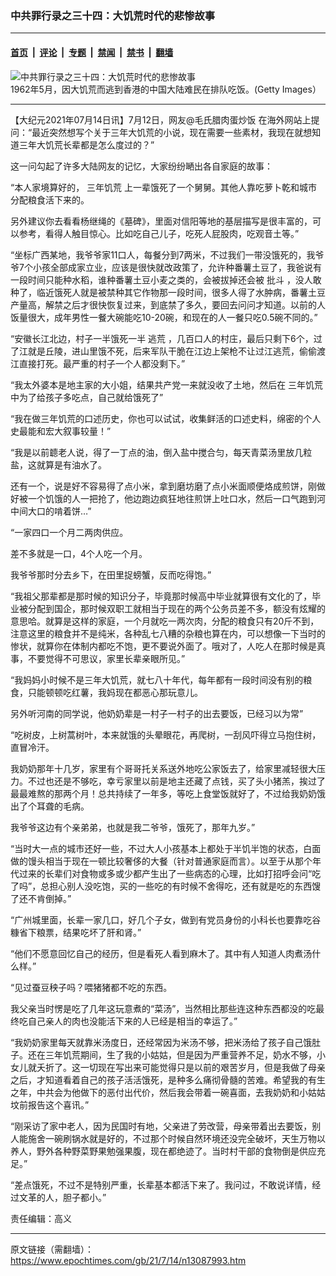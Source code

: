 ### 中共罪行录之三十四：大饥荒时代的悲惨故事

---

#### [首页](../../../..?n13087993) &nbsp;|&nbsp; [评论](../../../../../epoch-comment?n13087993) &nbsp;|&nbsp; [专题](../../../../../epoch-special?n13087993) &nbsp;|&nbsp; [禁闻](../../../../../epoch-news?n13087993) &nbsp;|&nbsp; [禁书](../../../../../books?n13087993) &nbsp;|&nbsp; [翻墙](https://github.com/gfw-breaker/nogfw/blob/master/README.md?n13087993)


<div><img alt="中共罪行录之三十四：大饥荒时代的悲惨故事" class="attachment-djy_600_400 size-djy_600_400 wp-post-image" src="https://i.epochtimes.com/assets/uploads/2021/07/id13088067-2020-05-25_124432--600x400.jpeg"/>
<div class="caption">
 1962年5月，因大饥荒而逃到香港的中国大陆难民在排队吃饭。(Getty Images）
</div></div><hr/><div class="post_content" id="artbody" itemprop="articleBody">
 <!-- article content begin -->
 <p>
  【大纪元2021年07月14日讯】7月12日，网友@毛氏腊肉蛋炒饭 在海外网站上提问：“最近突然想写个关于三年大饥荒的小说，现在需要一些素材，我现在就想知道三年大饥荒长辈都是怎么度过的？”
 </p>
 <p>
  这一问勾起了许多大陆网友的记忆，大家纷纷嗮出各自家庭的故事：
 </p>
 <p>
  “本人家境算好的，
  <ok href="https://www.epochtimes.com/gb/tag/%E4%B8%89%E5%B9%B4%E9%A5%A5%E8%8D%92.html">
   三年饥荒
  </ok>
  上一辈饿死了一个舅舅。其他人靠吃萝卜乾和城市分配粮食活下来的。
 </p>
 <p>
  另外建议你去看看杨继绳的《墓碑》，里面对信阳等地的基层描写是很丰富的，可以参考，看得人触目惊心。比如吃自己儿子，吃死人屁股肉，吃观音土等。”
 </p>
 <p>
  “坐标广西某地，我爷爷家11口人，每餐分到7两米，不过我们一带没饿死的，我爷爷7个小孩全部成家立业，应该是很快就改政策了，允许种番薯土豆了，我爸说有一段时间只能种水稻，谁种番薯土豆小麦之类的，会被拔掉还会被
  <ok href="https://www.epochtimes.com/gb/tag/%E6%89%B9%E6%96%97.html">
   批斗
  </ok>
  ，没人敢种了，临近饿死人就是被禁种其它作物那一段时间，很多人得了水肿病，番薯土豆产量高，解禁之后才很快恢复过来，到底禁了多久，要回去问问才知道。以前的人饭量很大，成年男性一餐大碗能吃10-20碗，和现在的人一餐只吃0.5碗不同的。”
 </p>
 <p>
  “安徽长江北边，村子一半饿死一半
  <ok href="https://www.epochtimes.com/gb/tag/%E9%80%83%E8%8D%92.html">
   逃荒
  </ok>
  ，几百口人的村庄，最后只剩下6个，过了江就是丘陵，进山里饿不死，后来军队干脆在江边上架枪不让过江逃荒，偷偷渡江直接打死。最严重的村子一个人都没剩下。”
 </p>
 <p>
  “我太外婆本是地主家的大小姐，结果共产党一来就没收了土地，然后在
  <ok href="https://www.epochtimes.com/gb/tag/%E4%B8%89%E5%B9%B4%E9%A5%A5%E8%8D%92.html">
   三年饥荒
  </ok>
  中为了给孩子多吃点，自己就给饿死了”
 </p>
 <p>
  “我在做三年饥荒的口述历史，你也可以试试，收集鲜活的口述史料，绵密的个人史最能和宏大叙事较量！”
 </p>
 <p>
  “我是以前聼老人说，得了一丁点的油，倒入盐中搅合匀，每天青菜汤里放几粒盐，这就算是有油水了。
 </p>
 <p>
  还有一个，说是好不容易得了点小米，拿到磨坊磨了点小米面顺便烙成煎饼，刚做好被一个饥饿的人一把抢了，他边跑边疯狂地往煎饼上吐口水，然后一口气跑到河中间大口的啃着饼…”
 </p>
 <p>
  “一家四口一个月二两肉供应。
 </p>
 <p>
  差不多就是一口，4个人吃一个月。
 </p>
 <p>
  我爷爷那时分去乡下，在田里捉螃蟹，反而吃得饱。”
 </p>
 <p>
  “我祖父那辈都是那时候的知识分子，毕竟那时候高中毕业就算很有文化的了，毕业被分配到国企，那时候双职工就相当于现在的两个公务员差不多，额没有炫耀的意思哈。就算是这样的家庭，一个月就吃一两次肉，分配的粮食只有20斤不到，注意这里的粮食并不是纯米，各种乱七八糟的杂粮也算在内，可以想像一下当时的惨状，就算你在体制内都吃不饱，更不要说外面了。哦对了，人吃人在那时候是真事，不要觉得不可思议，家里长辈亲眼所见。”
 </p>
 <p>
  “我妈妈小时候不是三年大饥荒，就七八十年代，每年都有一段时间没有别的粮食，只能顿顿吃红薯，我妈现在都恶心那玩意儿。
 </p>
 <p>
  另外听河南的同学说，他奶奶辈是一村子一村子的出去要饭，已经习以为常”
 </p>
 <p>
  “吃树皮，上树蒿树叶，本来就饿的头晕眼花，再爬树，一刮风吓得立马抱住树，直冒冷汗。
 </p>
 <p>
  我奶奶那年十几岁，家里有个哥哥托关系送外地吃公家饭去了，给家里减轻很大压力。不过也还是不够吃，幸亏家里以前是地主还藏了点钱，买了头小猪羔，挨过了最最难熬的那两个月！总共持续了一年多，等吃上食堂饭就好了，不过给我奶奶饿出了个耳聋的毛病。
 </p>
 <p>
  我爷爷这边有个亲弟弟，也就是我二爷爷，饿死了，那年九岁。”
 </p>
 <p>
  “当时大一点的城市还好一些，不过大人小孩基本上都处于半饥半饱的状态，白面做的馒头相当于现在一顿比较奢侈的大餐（针对普通家庭而言）。以至于从那个年代过来的长辈们对食物或多或少都产生出了一些病态的心理，比如打招呼会问“吃了吗”，总担心别人没吃饱，买的一些吃的有时候不舍得吃，还有就是吃的东西馊了还不肯倒掉。”
 </p>
 <p>
  “广州城里面，长辈一家几口，好几个子女，做到有党员身份的小科长也要靠吃谷糠省下粮票，结果吃坏了肝和肾。”
 </p>
 <p>
  “他们不愿意回忆自己的经历，但是看死人看到麻木了。其中有人知道人肉煮汤什么样。”
 </p>
 <p>
  “见过蚕豆秧子吗？喂猪猪都不吃的东西。
 </p>
 <p>
  我父亲当时愣是吃了几年这玩意煮的“菜汤”，当然相比那些连这种东西都没的吃最终吃自己亲人的肉也没能活下来的人已经是相当的幸运了。”
 </p>
 <p>
  “我奶奶家里每天就靠米汤度日，还经常因为米汤不够，把米汤给了孩子自己饿肚子。还在三年饥荒期间，生了我的小姑姑，但是因为严重营养不足，奶水不够，小女儿就夭折了。这一切现在写出来可能觉得只是以前的艰苦岁月，但是我做了母亲之后，才知道看着自己的孩子活活饿死，是种多么痛彻骨髓的苦难。希望我的有生之年，中共会为他做下的恶付出代价，然后我会带着一碗喜面，去我奶奶和小姑姑坟前报告这个喜讯。”
 </p>
 <p>
  “刚采访了家中老人，因为民国时有地，父亲进了劳改营，母亲带着出去要饭，别人能施舍一碗刷锅水就是好的，不过那个时候自然环境还没完全破坏，天生万物以养人，野外各种野菜野果勉强果腹，现在都绝迹了。当时村干部的食物倒是供应充足。”
 </p>
 <p>
  “差点饿死，不过不是特别严重，长辈基本都活下来了。我问过，不敢说详情，经过文革的人，胆子都小。”
 </p>
 <p>
  责任编辑：高义
 </p>
 <!-- article content end -->
 <div id="below_article_ad">
 </div>
</div>


---

原文链接（需翻墙）：https://www.epochtimes.com/gb/21/7/14/n13087993.htm